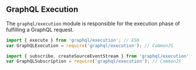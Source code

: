## GraphQL Execution

The `graphql/execution` module is responsible for the execution phase of
fulfilling a GraphQL request.

```js
import { execute } from 'graphql/execution'; // ES6
var GraphQLExecution = require('graphql/execution'); // CommonJS
```

```js
import { subscribe, createSourceEventStream } from 'graphql/execution'; // ES6
var GraphQLSubscription = require('graphql/execution'); // CommonJS
```
